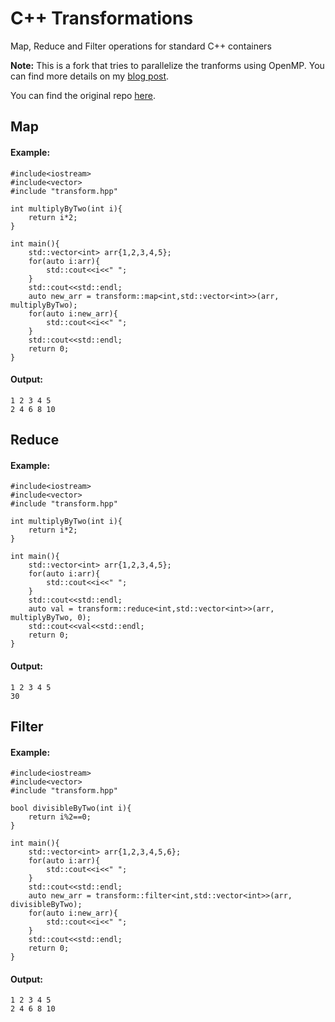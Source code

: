 # C++ Transformations
Map, Reduce and Filter operations for standard C++ containers

**Note:** This is a fork that tries to parallelize the tranforms using OpenMP. You can find more details on my [blog post](https://nvnmo.github.io/blog/2019/04/19/openmp-parallel-for-cpp).

You can find the original repo [here](https://github.com/georgeshanti/cpp-transformations).

## Map

#### Example:
    #include<iostream>
    #include<vector>
    #include "transform.hpp"

    int multiplyByTwo(int i){
        return i*2;
    }

    int main(){
        std::vector<int> arr{1,2,3,4,5};
        for(auto i:arr){
            std::cout<<i<<" ";
        }
        std::cout<<std::endl;
        auto new_arr = transform::map<int,std::vector<int>>(arr, multiplyByTwo);
        for(auto i:new_arr){
            std::cout<<i<<" ";
        }
        std::cout<<std::endl;
        return 0;
    }

#### Output:
    1 2 3 4 5
    2 4 6 8 10

## Reduce

#### Example:
    #include<iostream>
    #include<vector>
    #include "transform.hpp"

    int multiplyByTwo(int i){
        return i*2;
    }

    int main(){
        std::vector<int> arr{1,2,3,4,5};
        for(auto i:arr){
            std::cout<<i<<" ";
        }
        std::cout<<std::endl;
        auto val = transform::reduce<int,std::vector<int>>(arr, multiplyByTwo, 0);
        std::cout<<val<<std::endl;
        return 0;
    }

#### Output:
    1 2 3 4 5
    30

## Filter

#### Example:
    #include<iostream>
    #include<vector>
    #include "transform.hpp"

    bool divisibleByTwo(int i){
        return i%2==0;
    }

    int main(){
        std::vector<int> arr{1,2,3,4,5,6};
        for(auto i:arr){
            std::cout<<i<<" ";
        }
        std::cout<<std::endl;
        auto new_arr = transform::filter<int,std::vector<int>>(arr, divisibleByTwo);
        for(auto i:new_arr){
            std::cout<<i<<" ";
        }
        std::cout<<std::endl;
        return 0;
    }

#### Output:
    1 2 3 4 5
    2 4 6 8 10